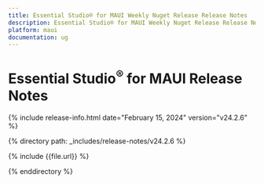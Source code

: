 ```yaml
---
title: Essential Studio® for MAUI Weekly Nuget Release Release Notes  
description: Essential Studio® for MAUI Weekly Nuget Release Release Notes  
platform: maui
documentation: ug
---
```


# Essential Studio<sup>®</sup> for MAUI  Release Notes  

{% include release-info.html date="February 15, 2024"  version="v24.2.6" %} 

{% directory path: _includes/release-notes/v24.2.6 %}

{% include {{file.url}} %}

{% enddirectory %}